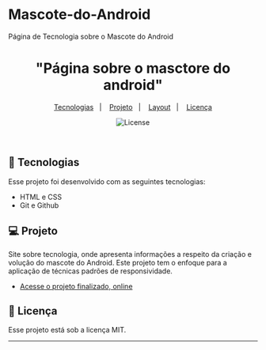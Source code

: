 # Mascote-do-Android
Página de Tecnologia sobre o Mascote do Android

<h1 align="center"> "Página sobre o masctore do android" </h1>


<p align="center">
  <a href="#-tecnologias">Tecnologias</a>&nbsp;&nbsp;&nbsp;|&nbsp;&nbsp;&nbsp;
  <a href="#-projeto">Projeto</a>&nbsp;&nbsp;&nbsp;|&nbsp;&nbsp;&nbsp;
  <a href="#-layout">Layout</a>&nbsp;&nbsp;&nbsp;|&nbsp;&nbsp;&nbsp;
  <a href="#memo-licença">Licença</a>
</p>

<p align="center">
  <img alt="License" src="https://img.shields.io/static/v1?label=license&message=MIT&color=49AA26&labelColor=000000">
</p>

<br>


## 🚀 Tecnologias

Esse projeto foi desenvolvido com as seguintes tecnologias:

- HTML e CSS
- Git e Github

## 💻 Projeto

Site sobre tecnologia, onde apresenta informações a respeito da criação e volução do mascote do Android.
Este projeto tem o enfoque para a aplicação de técnicas padrões de responsividade.

- [Acesse o projeto finalizado, online](https://alanovictor.github.io/Mascote-do-Android/)


## :memo: Licença

Esse projeto está sob a licença MIT.

---
